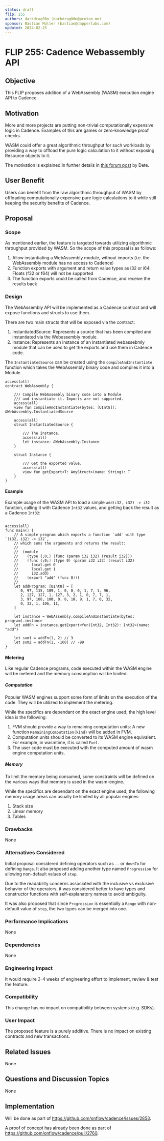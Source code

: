 ```yaml
---
status: draft
flip: 255
authors: darkdrag00n (darkdrag00n@proton.me)
sponsor: Bastian Müller (bastian@dapperlabs.com)
updated: 2024-02-25
---
```


# FLIP 255: Cadence Webassembly API

## Objective

This FLIP proposes addition of a WebAssembly (WASM) execution engine API to Cadence.

## Motivation

More and more projects are putting non-trivial computationally expensive logic in Cadence. Examples of this are games or zero-knowledge proof checks. 

WASM could offer a great algorithmic throughput for such workloads by providing a way to offload the pure logic calculation to it without exposing Resource objects to it. 

The motivation is explained in further details in [this forum post](https://forum.flow.com/t/idea-wasm-execution-engine-in-cadence/5164) by Dete.

## User Benefit

Users can benefit from the raw algorithmic throughput of WASM by offloading computationally expensive pure logic calculations to it while still keeping the security benefits of Cadence.

## Proposal

### Scope

As mentioned earlier, the feature is targeted towards utilizing algorithmic throughput provided by WASM. So the scope of this proposal is as follows:

1. Allow instantiating a WebAssembly module, without imports (i.e. the WebAssembly module has no access to Cadence)
2. Function exports with argument and return value types as i32 or i64. Floats (f32 or f64) will not be supported
3. The function exports could be called from Cadence, and receive the results back

### Design

The WebAssembly API will be implemented as a Cadence contract and will expose functions and structs to use them.

There are two main structs that will be exposed via the contract:
1. InstantiatedSource: Represents a source that has been compiled and instantiated via the Webassembly module.
2. Instance: Represents an instance of an instantiated webassebmly module that can be used to get the exports and use them in Cadence code.

The `InstantiatedSource` can be created using the `compileAndInstantiate` function which takes the WebAssembly binary code and compiles it into a Module.

```cadence
access(all)
contract WebAssembly {

    /// Compile WebAssembly binary code into a Module 
    /// and instantiate it. Imports are not supported.
    access(all)
    view fun compileAndInstantiate(bytes: [UInt8]): &WebAssembly.InstantiatedSource

    access(all)
    struct InstantiatedSource {

        /// The instance.
        access(all)
        let instance: &WebAssembly.Instance
    }

    struct Instance {

        /// Get the exported value.
        access(all)
        view fun getExport<T: AnyStruct>(name: String): T
    }
}
```

#### Example

Example usage of the WASM API to load a simple `add(i32, i32) -> i32` function, calling it with Cadence `Int32` values, and getting back the result as a Cadence `Int32`:

```cadence

access(all)
func main() {
    // A simple program which exports a function `add` with type `(i32, i32) -> i32`,
    // which sums the arguments and returns the result:
    //
    //  (module
    //    (type (;0;) (func (param i32 i32) (result i32)))
    //    (func (;0;) (type 0) (param i32 i32) (result i32)
    //      local.get 0
    //      local.get 1
    //      i32.add)
    //    (export "add" (func 0)))
    //
    let addProgram: [UInt8] = [
       0, 97, 115, 109, 1, 0, 0, 0, 1, 7, 1, 96,
       2, 127, 127, 1, 127, 3, 2, 1, 0, 7, 7, 1,
       3, 97, 100, 100, 0, 0, 10, 9, 1, 7, 0, 32,
       0, 32, 1, 106, 11,
    ]

    let instance = WebAssembly.compileAndInstantiate(bytes: program).instance
    let addFn = instance.getExport<fun(Int32, Int32): Int32>(name: "add")

    let sum1 = addFn(1, 2) // 3
    let sum2 = addFn(1, -100) // -99
}
```

#### Metering

Like regular Cadence programs, code executed within the WASM engine will be metered and the memory consumption will be limited.

##### Computation

Popular WASM engines support some form of limits on the execution of the code. They will be utilized to implement the metering.

While the specifics are dependant on the exact engine used, the high level idea is the following:
1. FVM should provide a way to remaining computation units: A new function `RemainingComputation(kind)` will be added in FVM.
2. Computation units should be converted to its WASM engine equivalent. For example, in wasmtime, it is called `Fuel`.
3. The user code must be executed with the computed amount of wasm engine computation units.

##### Memory
To limit the memory being consumed, some constraints will be defined on the various ways that memory is used in the wasm-engine.

While the specifics are dependant on the exact engine used, the following memory usage areas can usually be limited by all popular engines:
1. Stack size
2. Linear memory
3. Tables

### Drawbacks

None

### Alternatives Considered
Initial proposal considered defining operators such as `..` or `downTo` for defining `Range`. It also proposed adding another type named `Progression` for allowing non-default values of `step`. 

Due to the readability concerns associated with the inclusive vs exclusive behavior of the operators, it was considered better to have types and constructor functions with self-explanatory names to avoid ambiguity.

It was also proposed that since `Progression` is essentially a `Range` with non-default value of `step`, the two types can be merged into one.

### Performance Implications

None

### Dependencies

None

### Engineering Impact

It would require 3-4 weeks of engineering effort to implement, review & test the feature.

### Compatibility

This change has no impact on compatibility between systems (e.g. SDKs).

### User Impact

The proposed feature is a purely additive.
There is no impact on existing contracts and new transactions.

## Related Issues

None

## Questions and Discussion Topics

None

## Implementation
Will be done as part of https://github.com/onflow/cadence/issues/2853.

A proof of concept has already been done as part of https://github.com/onflow/cadence/pull/2760.
